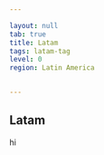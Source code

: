 ```yaml
---

layout: null
tab: true
title: Latam
tags: latam-tag
level: 0
region: Latin America


---
```

## Latam
hi